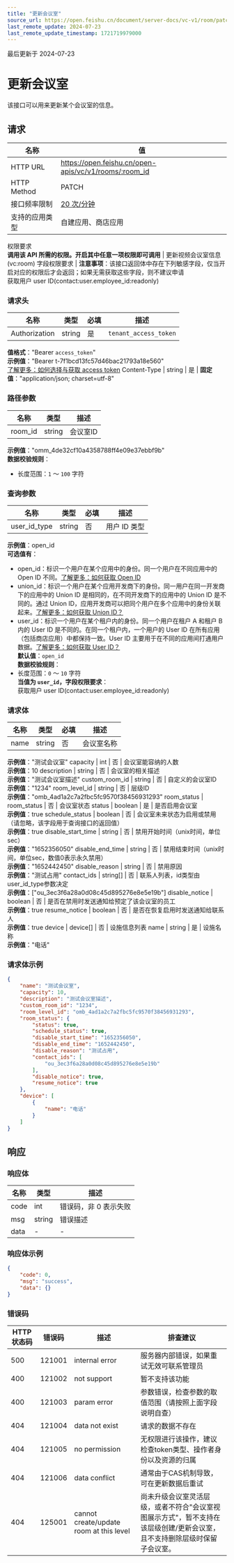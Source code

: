 ```yaml
---
title: "更新会议室"
source_url: https://open.feishu.cn/document/server-docs/vc-v1/room/patch
last_remote_update: 2024-07-23
last_remote_update_timestamp: 1721719979000
---
```

最后更新于 2024-07-23

# 更新会议室

该接口可以用来更新某个会议室的信息。

## 请求
名称 | 值
---|---
HTTP URL | https://open.feishu.cn/open-apis/vc/v1/rooms/:room_id
HTTP Method | PATCH
接口频率限制 | [20 次/分钟](https://open.feishu.cn/document/ukTMukTMukTM/uUzN04SN3QjL1cDN)
支持的应用类型 | 自建应用、商店应用
权限要求  
            **调用该 API 所需的权限。开启其中任意一项权限即可调用** | 更新视频会议室信息(vc:room)
字段权限要求 | **注意事项**：该接口返回体中存在下列敏感字段，仅当开启对应的权限后才会返回；如果无需获取这些字段，则不建议申请  
        获取用户 user ID(contact:user.employee_id:readonly)

### 请求头

名称 | 类型 | 必填 | 描述
--- | --- | --- | ---
Authorization | string | 是 | `tenant_access_token`  
**值格式**："Bearer `access_token`"  
**示例值**："Bearer t-7f1bcd13fc57d46bac21793a18e560"  
[了解更多：如何选择与获取 access token](https://open.feishu.cn/document/uAjLw4CM/ugTN1YjL4UTN24CO1UjN/trouble-shooting/how-to-choose-which-type-of-token-to-use)
Content-Type | string | 是 | **固定值**："application/json; charset=utf-8"

### 路径参数

名称 | 类型 | 描述
--- | --- | ---
room_id | string | 会议室ID  
**示例值**："omm_4de32cf10a4358788ff4e09e37ebbf9b"  
**数据校验规则**：  
- 长度范围：`1` ～ `100` 字符

### 查询参数

名称 | 类型 | 必填 | 描述
--- | --- | --- | ---
user_id_type | string | 否 | 用户 ID 类型  
**示例值**：open_id  
**可选值有**：  
- open_id：标识一个用户在某个应用中的身份。同一个用户在不同应用中的 Open ID 不同。[了解更多：如何获取 Open ID](https://open.feishu.cn/document/uAjLw4CM/ugTN1YjL4UTN24CO1UjN/trouble-shooting/how-to-obtain-openid)  
- union_id：标识一个用户在某个应用开发商下的身份。同一用户在同一开发商下的应用中的 Union ID 是相同的，在不同开发商下的应用中的 Union ID 是不同的。通过 Union ID，应用开发商可以把同个用户在多个应用中的身份关联起来。[了解更多：如何获取 Union ID？](https://open.feishu.cn/document/uAjLw4CM/ugTN1YjL4UTN24CO1UjN/trouble-shooting/how-to-obtain-union-id)  
- user_id：标识一个用户在某个租户内的身份。同一个用户在租户 A 和租户 B 内的 User ID 是不同的。在同一个租户内，一个用户的 User ID 在所有应用（包括商店应用）中都保持一致。User ID 主要用于在不同的应用间打通用户数据。[了解更多：如何获取 User ID？](https://open.feishu.cn/document/uAjLw4CM/ugTN1YjL4UTN24CO1UjN/trouble-shooting/how-to-obtain-user-id)  
**默认值**：`open_id`  
**数据校验规则**：  
- 长度范围：`0` ～ `10` 字符  
**当值为 `user_id`，字段权限要求**：  
获取用户 user ID(contact:user.employee_id:readonly)

### 请求体

名称 | 类型 | 必填 | 描述
--- | --- | --- | ---
name | string | 否 | 会议室名称  
**示例值**："测试会议室"
capacity | int | 否 | 会议室能容纳的人数  
**示例值**：10
description | string | 否 | 会议室的相关描述  
**示例值**："测试会议室描述"
custom_room_id | string | 否 | 自定义的会议室ID  
**示例值**："1234"
room_level_id | string | 否 | 层级ID  
**示例值**："omb_4ad1a2c7a2fbc5fc9570f38456931293"
room_status | room_status | 否 | 会议室状态
status | boolean | 是 | 是否启用会议室  
**示例值**：true
schedule_status | boolean | 否 | 会议室未来状态为启用或禁用（请忽略，该字段用于查询接口的返回值）  
**示例值**：true
disable_start_time | string | 否 | 禁用开始时间（unix时间，单位sec）  
**示例值**："1652356050"
disable_end_time | string | 否 | 禁用结束时间（unix时间，单位sec，数值0表示永久禁用）  
**示例值**："1652442450"
disable_reason | string | 否 | 禁用原因  
**示例值**："测试占用"
contact_ids | string\[\] | 否 | 联系人列表，id类型由user_id_type参数决定  
**示例值**：["ou_3ec3f6a28a0d08c45d895276e8e5e19b"]
disable_notice | boolean | 否 | 是否在禁用时发送通知给预定了该会议室的员工  
**示例值**：true
resume_notice | boolean | 否 | 是否在恢复启用时发送通知给联系人  
**示例值**：true
device | device\[\] | 否 | 设施信息列表
name | string | 是 | 设施名称  
**示例值**："电话"

### 请求体示例
```json
{
    "name": "测试会议室",
    "capacity": 10,
    "description": "测试会议室描述",
    "custom_room_id": "1234",
    "room_level_id": "omb_4ad1a2c7a2fbc5fc9570f38456931293",
    "room_status": {
        "status": true,
        "schedule_status": true,
        "disable_start_time": "1652356050",
        "disable_end_time": "1652442450",
        "disable_reason": "测试占用",
        "contact_ids": [
            "ou_3ec3f6a28a0d08c45d895276e8e5e19b"
        ],
        "disable_notice": true,
        "resume_notice": true
    },
    "device": [
        {
            "name": "电话"
        }
    ]
}
```

## 响应

### 响应体

名称 | 类型 | 描述
--- | --- | ---
code | int | 错误码，非 0 表示失败
msg | string | 错误描述
data | \- | \-

### 响应体示例
```json
{
    "code": 0,
    "msg": "success",
    "data": {}
}
```

### 错误码

HTTP状态码 | 错误码 | 描述 | 排查建议
--- | --- | --- | ---
500 | 121001 | internal error | 服务器内部错误，如果重试无效可联系管理员
400 | 121002 | not support | 暂不支持该功能
400 | 121003 | param error | 参数错误，检查参数的取值范围（请按照上面字段说明自查）
404 | 121004 | data not exist | 请求的数据不存在
404 | 121005 | no permission | 无权限进行该操作，建议检查token类型、操作者身份以及资源的归属
404 | 121006 | data conflict | 通常由于CAS机制导致，可在更新数据后重试
404 | 125001 | cannot create/update room at this level | 尚未升级会议室灵活层级，或者不符合"会议室视图展示方式"，暂不支持在该层级创建/更新会议室，且不支持删除层级时保留子会议室。
